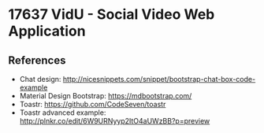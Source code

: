 # 17637 VidU - Social Video Web Application
## References
- Chat design: http://nicesnippets.com/snippet/bootstrap-chat-box-code-example
- Material Design Bootstrap: https://mdbootstrap.com/
- Toastr: https://github.com/CodeSeven/toastr
- Toastr advanced example: http://plnkr.co/edit/6W9URNyyp2ItO4aUWzBB?p=preview